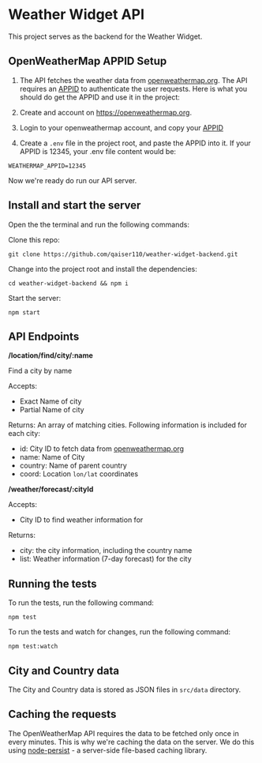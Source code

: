 # Weather Widget API

This project serves as the backend for the Weather Widget.

## OpenWeatherMap APPID Setup 

1. The API fetches the weather data from [openweathermap.org](https://openweathermap.org). The API requires an [APPID](https://openweathermap.org/appid) to authenticate the user requests. Here is what you should do get the APPID and use it in the project:

2. Create and account on https://openweathermap.org.

3. Login to your openweathermap account, and copy your [APPID](https://home.openweathermap.org/api_keys)

4. Create a `.env` file in the project root, and paste the APPID into it. If your APPID is 12345, your .env file content would be:

```
WEATHERMAP_APPID=12345
```

Now we're ready do run our API server.

## Install and start the server

Open the the terminal and run the following commands:

Clone this repo:

```
git clone https://github.com/qaiser110/weather-widget-backend.git
```

Change into the project root and install the dependencies:

```
cd weather-widget-backend && npm i
```

Start the server:

```
npm start
```

## API Endpoints

**/location/find/city/:name**

Find a city by name

Accepts:

- Exact Name of city
- Partial Name of city

Returns: An array of matching cities. Following information is included for each city:

- id: City ID to fetch data from [openweathermap.org](https://openweathermap.org)
- name: Name of City
- country: Name of parent country
- coord: Location `lon/lat` coordinates

**/weather/forecast/:cityId**

Accepts:

- City ID to find weather information for

Returns:

- city: the city information, including the country name
- list: Weather information (7-day forecast) for the city

## Running the tests

To run the tests, run the following command:
```
npm test
```

To run the tests and watch for changes, run the following command:
```
npm test:watch
```

## City and Country data

The City and Country data is stored as JSON files in `src/data` directory.

## Caching the requests

The OpenWeatherMap API requires the data to be fetched only once in every  minutes. This is why we're caching the data on the server. We do this using [node-persist](https://github.com/simonlast/node-persist) - a server-side file-based caching library.

